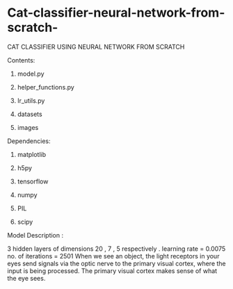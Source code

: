 # Cat-classifier-neural-network-from-scratch-

CAT CLASSIFIER USING NEURAL NETWORK FROM SCRATCH

Contents:

1) model.py

2) helper_functions.py

3) lr_utils.py 

4) datasets

5) images

Dependencies:

1) matplotlib

2) h5py

3) tensorflow

4) numpy 

5) PIL

6) scipy

Model Description :

3 hidden layers of dimensions 20 , 7 , 5 respectively .
learning rate = 0.0075
no. of iterations = 2501
When we see an object, the light receptors in your eyes send signals via the optic nerve to the primary visual cortex, where the input is being processed. The primary visual cortex makes sense of what the eye sees.
